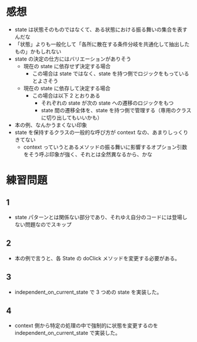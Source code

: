 # 感想

- state は状態そのものではなくて、ある状態における振る舞いの集合を表すんだな
- 「状態」よりも一般化して「各所に散在する条件分岐を共通化して抽出したもの」かもしれない
- state の決定の仕方にはバリエーションがありそう
  - 現在の state に依存せず決定する場合
    - この場合は state ではなく、state を持つ側でロジックをもっているとよさそう
  - 現在の state に依存して決定する場合
    - この場合は以下 2 とおりある
      - それぞれの state が次の state への遷移のロジックをもつ
      - state 間の遷移全体を、state を持つ側で管理する（専用のクラスに切り出してもいいかも）
- 本の例、なんかうまくない印象
- state を保持するクラスの一般的な呼び方が context なの、あまりしっくりきてない
  - context っていうとあるメソッドの振る舞いに影響するオプション引数をそう呼ぶ印象が強く、それとは全然異なるから、かな

# 練習問題

## 1

- state パターンとは関係ない部分であり、それゆえ自分のコードには登場しない問題なのでスキップ

## 2

- 本の例で言うと、各 State の doClick メソッドを変更する必要がある。

## 3

- independent_on_current_state で 3 つめの state を実装した。

## 4

- context 側から特定の処理の中で強制的に状態を変更するのを independent_on_current_state で実装した。

